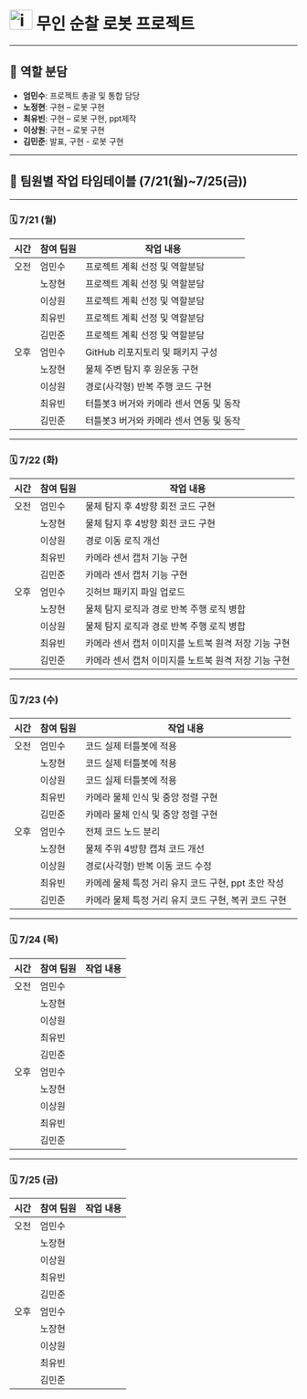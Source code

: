 # <img width="40" height="35" alt="image" src="https://github.com/user-attachments/assets/a52e519d-5aaf-4b94-a946-9d774585a138" /> 무인 순찰 로봇 프로젝트



---
## 🧩 역할 분담

- **엄민수**: 프로젝트 총괄 및 통합 담당
- **노정현**: 구현 – 로봇 구현
- **최유빈**: 구현 – 로봇 구현, ppt제작
- **이상원**: 구현 – 로봇 구현
- **김민준**: 발표, 구현 - 로봇 구현

---

## 📅 팀원별 작업 타임테이블 (7/21(월)~7/25(금))

---

### 🗓️ 7/21 (월)

| 시간  | 참여 팀원 | 작업 내용                         |
|--------|------------|----------------------------------|
| 오전   | 엄민수     | 프로젝트 계획 선정 및 역할분담 |
|        | 노장현     | 프로젝트 계획 선정 및 역할분담|
|        | 이상원     | 프로젝트 계획 선정 및 역할분담   |
|        | 최유빈     | 프로젝트 계획 선정 및 역할분담   |
|        | 김민준     | 프로젝트 계획 선정 및 역할분담  |
| 오후   | 엄민수     | GitHub 리포지토리 및 패키지 구성    |
|        | 노장현     | 물체 주변 탐지 후 원운동 구현 |
|        | 이상원     | 경로(사각형) 반복 주행 코드 구현    |
|        | 최유빈     | 터틀봇3 버거와 카메라 센서 연동 및 동작     |
|        | 김민준     | 터틀봇3 버거와 카메라 센서 연동 및 동작  |


---

### 🗓️ 7/22 (화)

| 시간  | 참여 팀원 | 작업 내용                         |
|--------|------------|----------------------------------|
| 오전   | 엄민수     | 물체 탐지 후 4방향 회전 코드 구현 |
|        | 노장현     | 물체 탐지 후 4방향 회전 코드 구현|
|        | 이상원     | 경로 이동 로직 개선       |
|        | 최유빈     | 카메라 센서 캡처 기능 구현    |
|        | 김민준     | 카메라 센서 캡처 기능 구현  |
| 오후   | 엄민수     | 깃허브 패키지 파일 업로드   |
|        | 노장현     | 물체 탐지 로직과 경로 반복 주행 로직 병합 |
|        | 이상원     | 물체 탐지 로직과 경로 반복 주행 로직 병합    |
|        | 최유빈     | 카메라 센서 캡처 이미지를 노트북 원격 저장 기능 구현    |
|        | 김민준     | 카메라 센서 캡처 이미지를 노트북 원격 저장 기능 구현   |


---

### 🗓️ 7/23 (수)

| 시간  | 참여 팀원 | 작업 내용                         |
|--------|------------|----------------------------------|
| 오전   | 엄민수     | 코드 실제 터틀봇에 적용 |
|        | 노장현     | 코드 실제 터틀봇에 적용|
|        | 이상원     | 코드 실제 터틀봇에 적용   |
|        | 최유빈     | 카메라 물체 인식 및 중앙 정렬 구현  |
|        | 김민준     | 카메라 물체 인식 및 중앙 정렬 구현 |
| 오후   | 엄민수     | 전체 코드 노드 분리    |
|        | 노장현     | 물체 주위 4방향 캡쳐 코드 개선 |
|        | 이상원     | 경로(사각형) 반복 이동 코드 수정  |
|        | 최유빈     | 카메레 물체 특정 거리 유지 코드 구현, ppt 초안 작성    |
|        | 김민준     | 카메라 물체 특정 거리 유지 코드 구현, 복귀 코드 구현  |



---

### 🗓️ 7/24 (목)

| 시간  | 참여 팀원 | 작업 내용                                                                                                           |
|--------|------------|----------------------------------|
| 오전   | 엄민수     |  |
|        | 노장현     | |
|        | 이상원     |        |
|        | 최유빈     |    |
|        | 김민준     | |
| 오후   | 엄민수     |     |
|        | 노장현     |  |
|        | 이상원     |     |
|        | 최유빈     |     |
|        | 김민준     |   |



---

### 🗓️ 7/25 (금)

| 시간  | 참여 팀원 | 작업 내용                         |
|--------|------------|----------------------------------|
| 오전   | 엄민수     |  |
|        | 노장현     | |
|        | 이상원     |      |
|        | 최유빈     |     |
|        | 김민준     |   |
| 오후   | 엄민수     |     |
|        | 노장현     |  |
|        | 이상원     |    |
|        | 최유빈     |    |
|        | 김민준     |    |


